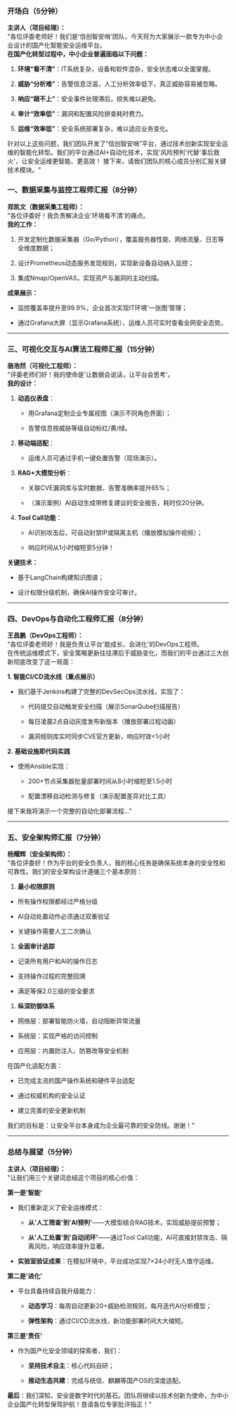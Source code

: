 ### **开场白（5分钟）**

**主讲人（项目经理）：**  
"各位评委老师好！我们是'信创智安哨'团队，今天将为大家展示一款专为中小企业设计的国产化智能安全运维平台。  
**在国产化转型过程中，中小企业普遍面临以下问题：**

1. **环境“看不清”**：IT系统复杂，设备和软件混杂，安全状态难以全面掌握。
    
2. **威胁“分析难”**：告警信息泛滥，人工分析效率低下，真正威胁容易被忽略。
    
3. **响应“跟不上”**：安全事件处理滞后，损失难以避免。
    
4. **审计“效率低”**：漏洞和配置风险排查耗时费力。
    
5. **运维“效率低”**：安全系统部署复杂，难以适应业务变化。

针对以上这些问题，我们团队开发了“信创智安哨”平台，通过技术创新实现安全运维的智能化转型。我们的平台通过AI+自动化技术，实现'风险预判'代替'事后救火'，让安全运维更智能、更高效！  接下来，请我们团队的核心成员分别汇报关键技术模块。"

### **一、数据采集与监控工程师汇报（8分钟）**

**郑凯文（数据采集工程师）：**  
"各位评委好！我负责解决企业'环境看不清'的痛点。  
**我的工作：**

1. 开发定制化数据采集器（Go/Python），覆盖服务器性能、网络流量、日志等全维度数据；
    
2. 设计Prometheus动态服务发现规则，实现新设备自动纳入监控；
    
3. 集成Nmap/OpenVAS，实现资产与漏洞的主动扫描。
    

**成果展示：**

- 监控覆盖率提升至99.9%，企业首次实现IT环境'一张图'管理；
    
- 通过Grafana大屏（显示Grafana系统），运维人员可实时查看全网安全态势。  

---
### **三、可视化交互与AI算法工程师汇报（15分钟）**

**骆浩然（可视化工程师）：**  
"评委老师们好！我的使命是'让数据会说话，让平台会思考'。  
**我的设计：**

1. **动态仪表盘**：
    
    - 用Grafana定制企业专属视图（演示不同角色界面）；
        
    - 告警信息按威胁等级自动标红/黄/绿。
        
2. **移动端适配**：
    
    - 运维人员可通过手机一键处置告警（现场演示）。
        
3. **RAG+大模型分析**：
    
    - 关联CVE漏洞库与实时数据，告警准确率提升65%；
        
    - （演示案例）AI自动生成带修复建议的安全报告，耗时仅20分钟。
        
4. **Tool Call功能**：
    
    - AI识别攻击后，可自动封禁IP或隔离主机（播放模拟操作视频）；
        
    - 响应时间从1小时缩短至5分钟！
        
**关键技术：**

- 基于LangChain构建知识图谱；
    
- 设计权限分级机制，确保AI操作安全可审计。  

---

### **四、DevOps与自动化工程师汇报（8分钟）**

**王昌鹏（DevOps工程师）：**  
"各位评委老师好！我是负责让平台'能成长、会进化'的DevOps工程师。  
在传统运维模式下，安全策略更新往往滞后于威胁变化，而我们的平台通过三大创新彻底改变了这一局面：

**1. 智能CI/CD流水线（重点展示）**

- 我们基于Jenkins构建了完整的DevSecOps流水线，实现了：
    
    - 代码提交自动触发安全扫描（展示SonarQube扫描报告）
        
    - 每日凌晨2点自动灰度发布新版本（播放部署过程动画）
        
    - 漏洞规则库实时同步CVE官方更新，响应时效<1小时
        

**2. 基础设施即代码实践**

- 使用Ansible实现：
    
    - 200+节点采集器批量部署时间从8小时缩短至1.5小时
        
    - 配置漂移自动检测与修复（演示配置差异对比工具）
        

接下来我将演示一个完整的自动化部署流程..."

---

### **五、安全架构师汇报（7分钟）**

**杨耀辉（安全架构师）：**  
"各位评委好！作为平台的安全负责人，我的核心任务是确保系统本身的安全性和可靠性。我们的安全架构设计遵循三个基本原则：

1. **最小权限原则**
    

- 所有操作权限都经过严格分级
    
- AI自动处置动作必须通过双重验证
    
- 关键操作需要人工二次确认
    

1. **全面审计追踪**
    

- 记录所有用户和AI的操作日志
    
- 支持操作过程的完整回溯
    
- 满足等保2.0三级的安全要求
    

1. **纵深防御体系**
    

- 网络层：部署智能防火墙，自动阻断异常流量
    
- 系统层：实现严格的访问控制
    
- 应用层：内置防注入、防篡改等安全机制
    

在国产化适配方面：

- 已完成主流的国产操作系统和硬件平台适配
    
- 通过权威机构的安全认证
    
- 建立完善的安全更新机制
    

我们的目标是：让安全平台本身成为企业最可靠的安全防线。谢谢！"
        

---
### **总结与展望（5分钟）**

**主讲人（项目经理）：**  
"让我们用三个关键词总结这个项目的核心价值：

**第一是'智能'**

- 我们重新定义了安全运维模式：
    
    - **从'人工筛查'到'AI预判'**——大模型结合RAG技术，实现威胁提前预警；
        
    - **从'人工处置'到'自动闭环'**——通过Tool Call功能，AI可直接封禁攻击、隔离风险，响应效率提升显著。
        
- **实验室验证成果**：在模拟环境中，平台成功实现7×24小时无人值守运维。
    

**第二是'进化'**

- 平台具备持续自我升级能力：
    
    - **动态学习**：每周自动更新20+威胁检测规则，每月迭代AI分析模型；
        
    - **弹性架构**：通过CI/CD流水线，新功能部署时间大大缩短。
        

**第三是'责任'**

- 作为国产化安全领域的探索者，我们：
    
    - **坚持技术自主**：核心代码自研；
        
    - **推动生态共建**：完成与统信、麒麟等国产OS的深度适配。
    
**最后**：我们深知，安全是数字时代的基石。团队将继续以技术创新为使命，为中小企业国产化转型保驾护航！恳请各位专家批评指正！"